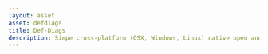 ```yaml
---
layout: asset
asset: defdiags
title: Def-Diags
description: Simpe cross-platform (OSX, Windows, Linux) native open and save dialogs.
---
```

